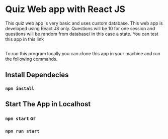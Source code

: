 # Quiz Web app with React JS

This quiz web app is very basic and uses custom database. This web app is developed using React JS only. Questions will be 10 for one session and questions will be random from database/ in this case a state. You can test this app in this link 

## 

To run this program locally you can clone this app in your machine and run the following commands.

## Install Dependecies
### `npm install`

## Start The App in Localhost
### `npm start` or
### `npm run start`
